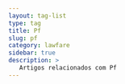 ```yaml
---
layout: tag-list
type: tag
title: Pf
slug: pf
category: lawfare
sidebar: true
description: >
   Artigos relacionados com Pf
---
```

